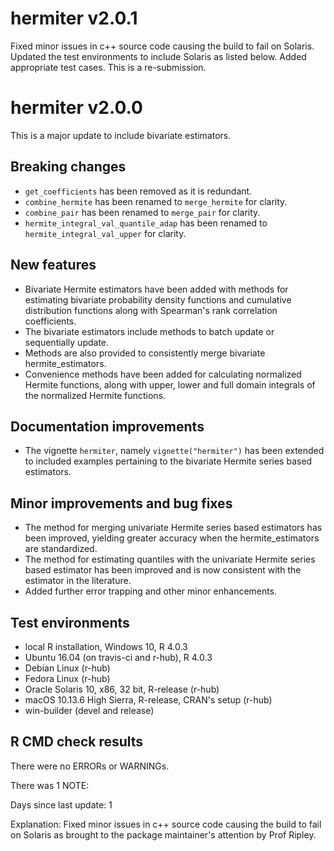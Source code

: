 # hermiter v2.0.1

Fixed minor issues in c++ source code causing the build to fail on Solaris. 
Updated the test environments to include Solaris as listed below. Added 
appropriate test cases. This is a re-submission.

# hermiter v2.0.0

This is a major update to include bivariate estimators.  

## Breaking changes

* `get_coefficients` has been removed as it is redundant.
* `combine_hermite` has been renamed to `merge_hermite` for clarity.
* `combine_pair` has been renamed to `merge_pair` for clarity.
* `hermite_integral_val_quantile_adap` has been renamed to 
`hermite_integral_val_upper` for clarity.

## New features

* Bivariate Hermite estimators have been added with methods for estimating 
bivariate probability density functions and cumulative distribution functions 
along with Spearman's rank correlation coefficients.
* The bivariate estimators include methods to batch update or sequentially 
update.
* Methods are also provided to consistently merge bivariate hermite_estimators.
* Convenience methods have been added for calculating normalized Hermite 
functions, along with upper, lower and full domain integrals of the 
normalized Hermite functions. 

## Documentation improvements

* The vignette `hermiter`, namely `vignette("hermiter")` has been extended to 
included examples pertaining to the bivariate Hermite series based estimators.

## Minor improvements and bug fixes
  
* The method for merging univariate Hermite series based estimators has been
improved, yielding greater accuracy when the hermite_estimators are 
standardized.
* The method for estimating quantiles with the univariate Hermite series based
estimator has been improved and is now consistent with the estimator in the
literature.
* Added further error trapping and other minor enhancements.

## Test environments
* local R installation, Windows 10, R 4.0.3
* Ubuntu 16.04 (on travis-ci and r-hub), R 4.0.3
* Debian Linux (r-hub)
* Fedora Linux (r-hub)
* Oracle Solaris 10, x86, 32 bit, R-release (r-hub)
* macOS 10.13.6 High Sierra, R-release, CRAN's setup (r-hub)
* win-builder (devel and release)

## R CMD check results
There were no ERRORs or WARNINGs. 

There was 1 NOTE:

Days since last update: 1

Explanation: Fixed minor issues in c++ source code causing the build to fail on 
Solaris as brought to the package maintainer's attention by Prof Ripley.


